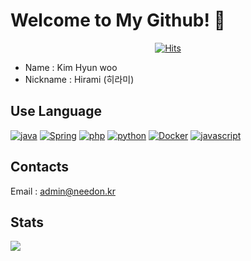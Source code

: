 # Welcome to My Github! 👋

<div align=center>

[![Hits](https://hits.seeyoufarm.com/api/count/incr/badge.svg?url=https%3A%2F%2Fgithub.com%2Fk4584587&count_bg=%2379C83D&title_bg=%23555555&icon=&icon_color=%23E7E7E7&title=hits&edge_flat=false)](https://hits.seeyoufarm.com)

</div>

- Name : Kim Hyun woo
- Nickname : Hirami (히라미)

## Use Language

[![java](http://img.shields.io/badge/java-007396?style=flat&logo=java)](#)
[![Spring](http://img.shields.io/badge/spring-white?style=flat&logo=spring)](#)
[![php](http://img.shields.io/badge/php-white?style=flat&logo=php)](#)
[![python](http://img.shields.io/badge/python-white?style=flat&logo=python)](#)
[![Docker](http://img.shields.io/badge/docker-white?style=flat&logo=docker)](#)
[![javascript](http://img.shields.io/badge/javascript-white?style=flat&logo=javascript)](#)

	

## Contacts
Email : admin@needon.kr

## Stats

![](https://github-readme-stats.vercel.app/api?username=k4584587&theme=react)
